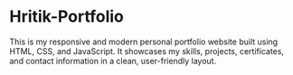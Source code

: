 # Hritik-Portfolio
This is my responsive and modern personal portfolio website built using HTML, CSS, and JavaScript. It showcases my skills, projects, certificates, and contact information in a clean, user-friendly layout.
